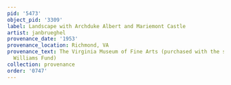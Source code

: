 ```yaml
---
pid: '5473'
object_pid: '3309'
label: Landscape with Archduke Albert and Mariemont Castle
artist: janbrueghel
provenance_date: '1953'
provenance_location: Richmond, VA
provenance_text: The Virginia Museum of Fine Arts (purchased with the support of the
  Williams Fund)
collection: provenance
order: '0747'
---
```

